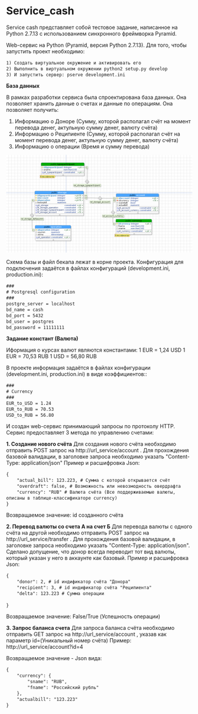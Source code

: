 # Service_cash
Service cash представляет собой тестовое задание, написанное на Python 2.7.13 с использованием синхронного фреймворка Pyramid.

Web-сервис на Python (Pyramid, версия Python 2.7.13).
Для того, чтобы запустить проект необходимо:

    1) Создать виртуальное окружение и активировать его 
    2) Выполнить в виртуальном окружении python2 setup.py develop
    3) И запустить сервер: pserve development.ini
 
**База данных**

В рамках разработки сервиса была спроектирована база данных. Она позволяет хранить данные о счетах
и данные по операциям. Она позволяет получить:

1) Информацию о Доноре (Сумму, которой располагал счёт на момент перевода денег, актульную сумму денег, валюту счёта)
2) Информацию о Реципиенте (Сумму, которой располагал счёт на момент перевода денег, актульную сумму денег, валюту счёта)
3) Информацию о операции (Время и сумму перевода)
    
![База данных](https://github.com/Gor-alex/cash_service/blob/master/backup/cash_schema.png)

Схема базы и файл бекапа лежат в корне проекта. Конфигурация для подключения задаётся  в файлах конфигураций 
(development.ini, production.ini):

    ###
    # Postgresql configuration
    ###
    postgre_server = localhost
    bd_name = cash
    bd_port = 5432
    bd_user = postgres
    bd_password = 11111111


**Задание констант (Валюта)**

Иформация о курсах валют являются константами:
1 EUR   = 1,24 USD
1 EUR = 70,53 RUB
1 USD = 56,80 RUB

В проекте информация задаётся в файлах конфигурации (development.ini, production.ini) в виде коэффициентов::

    ###
    # Сurrency
    ###
    EUR_to_USD = 1.24
    EUR_to_RUB = 70.53
    USD_to_RUB = 56.80


И создан web-сервис принимающий запросы по протоколу HTTP. Сервис предоставляет 3 метода по управлению счетами:

**1. Создание нового счёта**
Для создания нового счёта необходимо отправить POST запрос на http://url_service/account .
Для прохождения базовой валидации, в заголовке запроса необходимо указать "Content-Type: application/json"
Пример и расшифровка Json: 

    {
        "actual_bill": 123.223, # Сумма с которой открывается счёт
        "overdraft": false, # Возможность или невозмодность овердрафта
        "currency": "RUB" # Валюта счёта (Все поддерживаемые валюты, описаны в таблице-классификаторе currency)
    }
Возвращаемое значение: id созданного счёта

**2. Перевод валюты со счета А на счет Б**
Для перевода валюты с одного счёта на другой необходимо отправить POST запрос на http://url_service/transfer .
Для прохождения базовой валидации, в заголовке запроса необходимо указать "Content-Type: application/json".
Сделано допущение, что донор всегда переводит тот вид валюты, который указан у него в аккаунте как базовый. 
Пример и расшифровка Json:

    {
        "donor": 2, # id индификатор счёта "Донора"
        "recipient": 3, # id индификатор счёта "Реципиента"
        "delta": 123.223 # Сумма операции
    
    }

Возвращаемое значение: False/True (Успешность операции)

**3. Запрос баланса счета**
Для запроса баланса счёта необходимо отправить GET запрос на http://url_service/account ,
указав как параметр id=(Уникальный номер счёта)
Пример:
    http://url_service/account?id=4

Возвращаемое значение - Json вида: 

    {
        "currency": {
            "sname": "RUB",
            "fname": "Российский рубль"
        },
        "actualbill": "123.223"
    }

